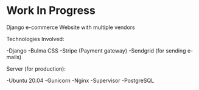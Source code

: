 # Work In Progress

Django e-commerce Website with multiple vendors

Technologies Involved:

-Django
-Bulma CSS
-Stripe (Payment gateway)
-Sendgrid (for sending e-mails)


Server (for production):

-Ubuntu 20.04
-Gunicorn
-Nginx
-Supervisor
-PostgreSQL